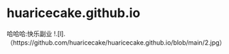 # huaricecake.github.io
<p>哈哈哈:快乐副业
!.[l].（https://github.com/huaricecake/huaricecake.github.io/blob/main/2.jpg）
